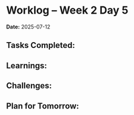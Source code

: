 # Worklog – Week 2 Day 5

**Date:** 2025-07-12

**Tasks Completed:**
- 

**Learnings:**
- 

**Challenges:**
- 

**Plan for Tomorrow:**
- 
